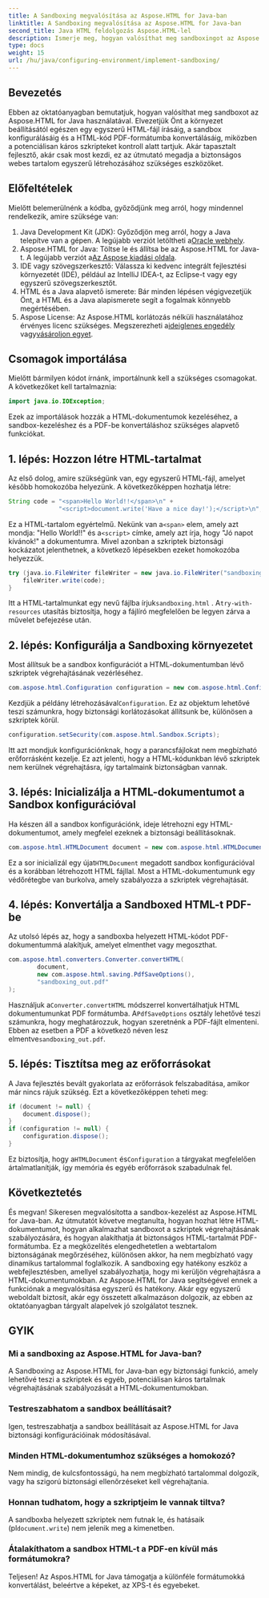 ```yaml
---
title: A Sandboxing megvalósítása az Aspose.HTML for Java-ban
linktitle: A Sandboxing megvalósítása az Aspose.HTML for Java-ban
second_title: Java HTML feldolgozás Aspose.HTML-lel
description: Ismerje meg, hogyan valósíthat meg sandboxingot az Aspose.HTML for Java programban, hogy biztonságosan vezérelje a szkriptek végrehajtását HTML-dokumentumaiban, és konvertálja azokat PDF-be.
type: docs
weight: 15
url: /hu/java/configuring-environment/implement-sandboxing/
---
```

## Bevezetés
Ebben az oktatóanyagban bemutatjuk, hogyan valósíthat meg sandboxot az Aspose.HTML for Java használatával. Elvezetjük Önt a környezet beállításától egészen egy egyszerű HTML-fájl írásáig, a sandbox konfigurálásáig és a HTML-kód PDF-formátumba konvertálásáig, miközben a potenciálisan káros szkripteket kontroll alatt tartjuk. Akár tapasztalt fejlesztő, akár csak most kezdi, ez az útmutató megadja a biztonságos webes tartalom egyszerű létrehozásához szükséges eszközöket.
## Előfeltételek
Mielőtt belemerülnénk a kódba, győződjünk meg arról, hogy mindennel rendelkezik, amire szüksége van:
1.  Java Development Kit (JDK): Győződjön meg arról, hogy a Java telepítve van a gépen. A legújabb verziót letöltheti a[Oracle webhely](https://www.oracle.com/java/technologies/javase-downloads.html).
2.  Aspose.HTML for Java: Töltse le és állítsa be az Aspose.HTML for Java-t. A legújabb verziót a[Az Aspose kiadási oldala](https://releases.aspose.com/html/java/).
3. IDE vagy szövegszerkesztő: Válassza ki kedvenc integrált fejlesztési környezetét (IDE), például az IntelliJ IDEA-t, az Eclipse-t vagy egy egyszerű szövegszerkesztőt.
4. HTML és a Java alapvető ismerete: Bár minden lépésen végigvezetjük Önt, a HTML és a Java alapismerete segít a fogalmak könnyebb megértésében.
5.  Aspose License: Az Aspose.HTML korlátozás nélküli használatához érvényes licenc szükséges. Megszerezheti a[ideiglenes engedély](https://purchase.aspose.com/temporary-license/) vagy[vásároljon egyet](https://purchase.aspose.com/buy).

## Csomagok importálása
Mielőtt bármilyen kódot írnánk, importálnunk kell a szükséges csomagokat. A következőket kell tartalmaznia:
```java
import java.io.IOException;
```
Ezek az importálások hozzák a HTML-dokumentumok kezeléséhez, a sandbox-kezeléshez és a PDF-be konvertáláshoz szükséges alapvető funkciókat.

## 1. lépés: Hozzon létre HTML-tartalmat
Az első dolog, amire szükségünk van, egy egyszerű HTML-fájl, amelyet később homokozóba helyezünk. A következőképpen hozhatja létre:
```java
String code = "<span>Hello World!!</span>\n" +
              "<script>document.write('Have a nice day!');</script>\n";
```
 Ez a HTML-tartalom egyértelmű. Nekünk van a`<span>` elem, amely azt mondja: "Hello World!!" és a`<script>` címke, amely azt írja, hogy "Jó napot kívánok!" a dokumentumra. Mivel azonban a szkriptek biztonsági kockázatot jelenthetnek, a következő lépésekben ezeket homokozóba helyezzük.
```java
try (java.io.FileWriter fileWriter = new java.io.FileWriter("sandboxing.html")) {
    fileWriter.write(code);
}
```
Itt a HTML-tartalmunkat egy nevű fájlba írjuk`sandboxing.html` . A`try-with-resources` utasítás biztosítja, hogy a fájlíró megfelelően be legyen zárva a művelet befejezése után.
## 2. lépés: Konfigurálja a Sandboxing környezetet
Most állítsuk be a sandbox konfigurációt a HTML-dokumentumban lévő szkriptek végrehajtásának vezérléséhez.
```java
com.aspose.html.Configuration configuration = new com.aspose.html.Configuration();
```
 Kezdjük a példány létrehozásával`Configuration`. Ez az objektum lehetővé teszi számunkra, hogy biztonsági korlátozásokat állítsunk be, különösen a szkriptek körül.
```java
configuration.setSecurity(com.aspose.html.Sandbox.Scripts);
```
Itt azt mondjuk konfigurációnknak, hogy a parancsfájlokat nem megbízható erőforrásként kezelje. Ez azt jelenti, hogy a HTML-kódunkban lévő szkriptek nem kerülnek végrehajtásra, így tartalmaink biztonságban vannak.
## 3. lépés: Inicializálja a HTML-dokumentumot a Sandbox konfigurációval
Ha készen áll a sandbox konfigurációnk, ideje létrehozni egy HTML-dokumentumot, amely megfelel ezeknek a biztonsági beállításoknak.
```java
com.aspose.html.HTMLDocument document = new com.aspose.html.HTMLDocument("sandboxing.html", configuration);
```
 Ez a sor inicializál egy újat`HTMLDocument` megadott sandbox konfigurációval és a korábban létrehozott HTML fájllal. Most a HTML-dokumentumunk egy védőrétegbe van burkolva, amely szabályozza a szkriptek végrehajtását.
## 4. lépés: Konvertálja a Sandboxed HTML-t PDF-be
Az utolsó lépés az, hogy a sandboxba helyezett HTML-kódot PDF-dokumentummá alakítjuk, amelyet elmenthet vagy megoszthat.
```java
com.aspose.html.converters.Converter.convertHTML(
        document,
        new com.aspose.html.saving.PdfSaveOptions(),
        "sandboxing_out.pdf"
);
```
 Használjuk a`Converter.convertHTML` módszerrel konvertálhatjuk HTML dokumentumunkat PDF formátumba. A`PdfSaveOptions` osztály lehetővé teszi számunkra, hogy meghatározzuk, hogyan szeretnénk a PDF-fájlt elmenteni. Ebben az esetben a PDF a következő néven lesz elmentve`sandboxing_out.pdf`.
## 5. lépés: Tisztítsa meg az erőforrásokat
A Java fejlesztés bevált gyakorlata az erőforrások felszabadítása, amikor már nincs rájuk szükség. Ezt a következőképpen teheti meg:
```java
if (document != null) {
    document.dispose();
}
if (configuration != null) {
    configuration.dispose();
}
```
 Ez biztosítja, hogy a`HTMLDocument` és`Configuration` a tárgyakat megfelelően ártalmatlanítják, így memória és egyéb erőforrások szabadulnak fel.

## Következtetés
És megvan! Sikeresen megvalósította a sandbox-kezelést az Aspose.HTML for Java-ban. Az útmutatót követve megtanulta, hogyan hozhat létre HTML-dokumentumot, hogyan alkalmazhat sandboxot a szkriptek végrehajtásának szabályozására, és hogyan alakíthatja át biztonságos HTML-tartalmát PDF-formátumba. Ez a megközelítés elengedhetetlen a webtartalom biztonságának megőrzéséhez, különösen akkor, ha nem megbízható vagy dinamikus tartalommal foglalkozik.
A sandboxing egy hatékony eszköz a webfejlesztésben, amellyel szabályozhatja, hogy mi kerüljön végrehajtásra a HTML-dokumentumokban. Az Aspose.HTML for Java segítségével ennek a funkciónak a megvalósítása egyszerű és hatékony. Akár egy egyszerű weboldalt biztosít, akár egy összetett alkalmazáson dolgozik, az ebben az oktatóanyagban tárgyalt alapelvek jó szolgálatot tesznek.
## GYIK
### Mi a sandboxing az Aspose.HTML for Java-ban?
A Sandboxing az Aspose.HTML for Java-ban egy biztonsági funkció, amely lehetővé teszi a szkriptek és egyéb, potenciálisan káros tartalmak végrehajtásának szabályozását a HTML-dokumentumokban.
### Testreszabhatom a sandbox beállításait?
Igen, testreszabhatja a sandbox beállításait az Aspose.HTML for Java biztonsági konfigurációinak módosításával.
### Minden HTML-dokumentumhoz szükséges a homokozó?
Nem mindig, de kulcsfontosságú, ha nem megbízható tartalommal dolgozik, vagy ha szigorú biztonsági ellenőrzéseket kell végrehajtania.
### Honnan tudhatom, hogy a szkriptjeim le vannak tiltva?
 A sandboxba helyezett szkriptek nem futnak le, és hatásaik (pl`document.write`) nem jelenik meg a kimenetben.
### Átalakíthatom a sandbox HTML-t a PDF-en kívül más formátumokra?
Teljesen! Az Aspos.HTML for Java támogatja a különféle formátumokká konvertálást, beleértve a képeket, az XPS-t és egyebeket.